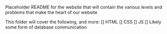 Placeholder README for the website that will contain the various levels and problems that make the heart of our website

This folder will cover the following, and more: 
  [] HTML
  [] CSS 
  [] JS 
  [] Likely some form of database communication 
